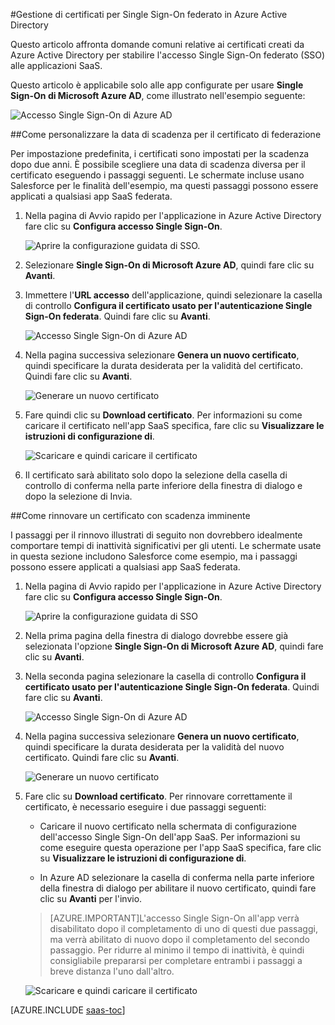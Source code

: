 <properties
	pageTitle="Come gestire i certificati di federazione in Azure AD | Microsoft Azure"
	description="Informazioni su come personalizzare la data di scadenza per i certificati di federazione e su come rinnovare i certificati con scadenza imminente."
	services="active-directory"
	documentationCenter=""
	authors="liviodlc"
	manager="terrylan"
	editor=""/>

<tags
	ms.service="active-directory"
	ms.workload="identity"
	ms.tgt_pltfrm="na"
	ms.devlang="na"
	ms.topic="article"
	ms.date="09/29/2015"
	ms.author="liviodlc"/>

#Gestione di certificati per Single Sign-On federato in Azure Active Directory

Questo articolo affronta domande comuni relative ai certificati creati da Azure Active Directory per stabilire l'accesso Single Sign-On federato (SSO) alle applicazioni SaaS.

Questo articolo è applicabile solo alle app configurate per usare **Single Sign-On di Microsoft Azure AD**, come illustrato nell'esempio seguente:

![Accesso Single Sign-On di Azure AD](./media/active-directory-sso-certs/fed-sso.PNG)

##Come personalizzare la data di scadenza per il certificato di federazione

Per impostazione predefinita, i certificati sono impostati per la scadenza dopo due anni. È possibile scegliere una data di scadenza diversa per il certificato eseguendo i passaggi seguenti. Le schermate incluse usano Salesforce per le finalità dell'esempio, ma questi passaggi possono essere applicati a qualsiasi app SaaS federata.

1. Nella pagina di Avvio rapido per l'applicazione in Azure Active Directory fare clic su **Configura accesso Single Sign-On**.

	![Aprire la configurazione guidata di SSO.](./media/active-directory-sso-certs/config-sso.png)

2. Selezionare **Single Sign-On di Microsoft Azure AD**, quindi fare clic su **Avanti**.

3. Immettere l'**URL accesso** dell'applicazione, quindi selezionare la casella di controllo **Configura il certificato usato per l'autenticazione Single Sign-On federata**. Quindi fare clic su **Avanti**.

	![Accesso Single Sign-On di Azure AD](./media/active-directory-sso-certs/new-app-config-sso.PNG)

4. Nella pagina successiva selezionare **Genera un nuovo certificato**, quindi specificare la durata desiderata per la validità del certificato. Quindi fare clic su **Avanti**.

	![Generare un nuovo certificato](./media/active-directory-sso-certs/new-app-config-cert.PNG)

5. Fare quindi clic su **Download certificato**. Per informazioni su come caricare il certificato nell'app SaaS specifica, fare clic su **Visualizzare le istruzioni di configurazione di**.

	![Scaricare e quindi caricare il certificato](./media/active-directory-sso-certs/new-app-config-app.PNG)

6. Il certificato sarà abilitato solo dopo la selezione della casella di controllo di conferma nella parte inferiore della finestra di dialogo e dopo la selezione di Invia.

##Come rinnovare un certificato con scadenza imminente

I passaggi per il rinnovo illustrati di seguito non dovrebbero idealmente comportare tempi di inattività significativi per gli utenti. Le schermate usate in questa sezione includono Salesforce come esempio, ma i passaggi possono essere applicati a qualsiasi app SaaS federata.

1. Nella pagina di Avvio rapido per l'applicazione in Azure Active Directory fare clic su **Configura accesso Single Sign-On**.

	![Aprire la configurazione guidata di SSO](./media/active-directory-sso-certs/renew-sso-button.PNG)

2. Nella prima pagina della finestra di dialogo dovrebbe essere già selezionata l'opzione **Single Sign-On di Microsoft Azure AD**, quindi fare clic su **Avanti**.

3. Nella seconda pagina selezionare la casella di controllo **Configura il certificato usato per l'autenticazione Single Sign-On federata**. Quindi fare clic su **Avanti**.

	![Accesso Single Sign-On di Azure AD](./media/active-directory-sso-certs/renew-config-sso.PNG)

4. Nella pagina successiva selezionare **Genera un nuovo certificato**, quindi specificare la durata desiderata per la validità del nuovo certificato. Quindi fare clic su **Avanti**.

	![Generare un nuovo certificato](./media/active-directory-sso-certs/new-app-config-cert.PNG)

5. Fare clic su **Download certificato**. Per rinnovare correttamente il certificato, è necessario eseguire i due passaggi seguenti:

	- Caricare il nuovo certificato nella schermata di configurazione dell'accesso Single Sign-On dell'app SaaS. Per informazioni su come eseguire questa operazione per l'app SaaS specifica, fare clic su **Visualizzare le istruzioni di configurazione di**.

	- In Azure AD selezionare la casella di conferma nella parte inferiore della finestra di dialogo per abilitare il nuovo certificato, quindi fare clic su **Avanti** per l'invio.

	> [AZURE.IMPORTANT]L'accesso Single Sign-On all'app verrà disabilitato dopo il completamento di uno di questi due passaggi, ma verrà abilitato di nuovo dopo il completamento del secondo passaggio. Per ridurre al minimo il tempo di inattività, è quindi consigliabile prepararsi per completare entrambi i passaggi a breve distanza l'uno dall'altro.

	![Scaricare e quindi caricare il certificato](./media/active-directory-sso-certs/renew-config-app.PNG)

[AZURE.INCLUDE [saas-toc](../../includes/active-directory-saas-toc.md)]

<!---HONumber=Oct15_HO3-->